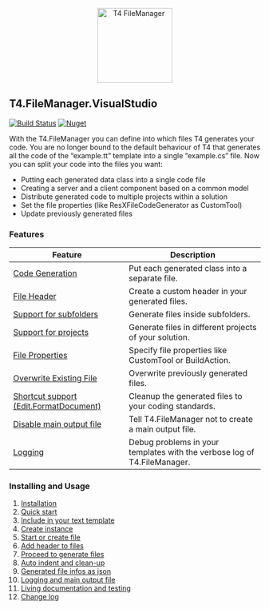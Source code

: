 <p align="center">
  <img height="150" style="height:150px !important" src="https://raw.githubusercontent.com/databinding-gmbh/T4.FileManager.VisualStudio/master/src/images/logo-t4-file-manager.png" alt="T4 FileManager"/>
</p>

## T4.FileManager.VisualStudio

[![Build Status](https://dev.azure.com/databinding/Building%20Blocks/_apis/build/status/databinding-gmbh.T4.FileManager.VisualStudio?branchName=master)](https://dev.azure.com/databinding/Building%20Blocks/_build/latest?definitionId=39&branchName=master) [![Nuget](https://img.shields.io/nuget/v/T4.FileManager.VisualStudio)](https://www.nuget.org/packages/T4.FileManager.VisualStudio/)

With the T4.FileManager you can define into which files T4 generates your code. You are no longer bound to the default behaviour of T4 that generates all the code of the “example.tt” template into a single “example.cs” file. Now you can split your code into the files you want: 

- Putting each generated data class into a single code file
- Creating a server and a client component based on a common model
- Distribute generated code to multiple projects within a solution
- Set the file properties (like ResXFileCodeGenerator as CustomTool)
- Update previously generated files

### Features

| Feature                                | Description                                                  |
| -------------------------------------- | ------------------------------------------------------------ |
| [Code Generation](02-Quick-start.md)                        | Put each generated class into a separate file.               |
| [File Header](05-Add-header-to-files.md)                            | Create a custom header in your generated files.              |
| [Support for subfolders](05-Start-or-create-file.md)                 | Generate files inside subfolders.                            |
| [Support for projects](05-Start-or-create-file.md)                   | Generate files in different projects of your solution.       |
| [File Properties](05-Start-or-create-file.md#Properties)                        | Specify file properties like CustomTool or BuildAction.      |
| [Overwrite Existing File](05-Start-or-create-file.md#properties)                | Overwrite previously generated files.                        |
| [Shortcut support (Edit.FormatDocument)](08-Auto-indent-and-clean-up.md) | Cleanup the generated files to your coding standards.        |
| [Disable main output file](10-logging-and-main-output.file.md)               | Tell T4.FileManager not to create a main output file.        |
| [Logging](10-logging-and-main-output.file.md)                                | Debug problems in your templates with the verbose log of T4.FileManager. |


### Installing and Usage

1. [Installation](01-Installation.md)
2. [Quick start](02-Quick-start.md)
3. [Include in your text template](03-Include-in-your-text-template.md)
4. [Create instance](04-Create-instance.md)
5. [Start or create file](05-Start-or-create-file.md)
6. [Add header to files](06-Add-header-to-files.md)
7. [Proceed to generate files](07-Proceed-to-generate-files.md)   
8. [Auto indent and clean-up](08-Auto-indent-and-clean-up.md)
9. [Generated file infos as json](09-Generated-file-infos-as-json.md)
10. [Logging and main output file](10-logging-and-main-output.file.md)
11. [Living documentation and testing](11-Living-documentation-and-testing.md)
11. [Change log](12-Change-log.md)
